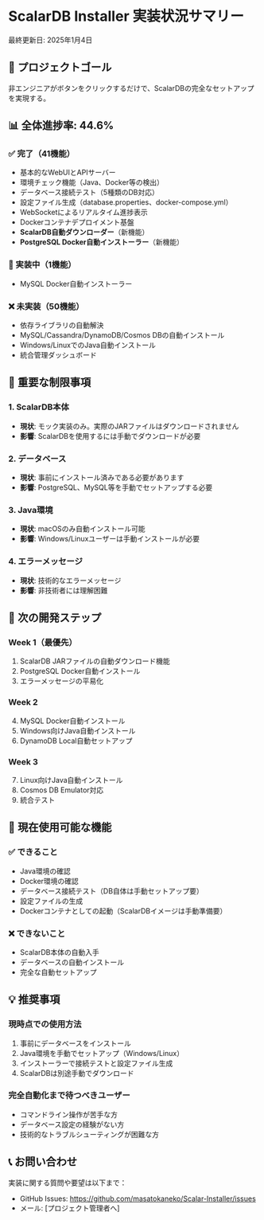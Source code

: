 # ScalarDB Installer 実装状況サマリー

最終更新日: 2025年1月4日

## 🎯 プロジェクトゴール
非エンジニアがボタンをクリックするだけで、ScalarDBの完全なセットアップを実現する。

## 📊 全体進捗率: 44.6%

### ✅ 完了（41機能）
- 基本的なWebUIとAPIサーバー
- 環境チェック機能（Java、Docker等の検出）
- データベース接続テスト（5種類のDB対応）
- 設定ファイル生成（database.properties、docker-compose.yml）
- WebSocketによるリアルタイム進捗表示
- Dockerコンテナデプロイメント基盤
- **ScalarDB自動ダウンローダー**（新機能）
- **PostgreSQL Docker自動インストーラー**（新機能）

### 🚧 実装中（1機能）
- MySQL Docker自動インストーラー

### ❌ 未実装（50機能）
- 依存ライブラリの自動解決
- MySQL/Cassandra/DynamoDB/Cosmos DBの自動インストール
- Windows/LinuxでのJava自動インストール
- 統合管理ダッシュボード

## 🔴 重要な制限事項

### 1. ScalarDB本体
- **現状**: モック実装のみ。実際のJARファイルはダウンロードされません
- **影響**: ScalarDBを使用するには手動でダウンロードが必要

### 2. データベース
- **現状**: 事前にインストール済みである必要があります
- **影響**: PostgreSQL、MySQL等を手動でセットアップする必要

### 3. Java環境
- **現状**: macOSのみ自動インストール可能
- **影響**: Windows/Linuxユーザーは手動インストールが必要

### 4. エラーメッセージ
- **現状**: 技術的なエラーメッセージ
- **影響**: 非技術者には理解困難

## 🚀 次の開発ステップ

### Week 1（最優先）
1. ScalarDB JARファイルの自動ダウンロード機能
2. PostgreSQL Docker自動インストール
3. エラーメッセージの平易化

### Week 2
4. MySQL Docker自動インストール
5. Windows向けJava自動インストール
6. DynamoDB Local自動セットアップ

### Week 3
7. Linux向けJava自動インストール
8. Cosmos DB Emulator対応
9. 統合テスト

## 📌 現在使用可能な機能

### ✅ できること
- Java環境の確認
- Docker環境の確認
- データベース接続テスト（DB自体は手動セットアップ要）
- 設定ファイルの生成
- Dockerコンテナとしての起動（ScalarDBイメージは手動準備要）

### ❌ できないこと
- ScalarDB本体の自動入手
- データベースの自動インストール
- 完全な自動セットアップ

## 💡 推奨事項

### 現時点での使用方法
1. 事前にデータベースをインストール
2. Java環境を手動でセットアップ（Windows/Linux）
3. インストーラーで接続テストと設定ファイル生成
4. ScalarDBは別途手動でダウンロード

### 完全自動化まで待つべきユーザー
- コマンドライン操作が苦手な方
- データベース設定の経験がない方
- 技術的なトラブルシューティングが困難な方

## 📞 お問い合わせ

実装に関する質問や要望は以下まで：
- GitHub Issues: https://github.com/masatokaneko/Scalar-Installer/issues
- メール: [プロジェクト管理者へ]